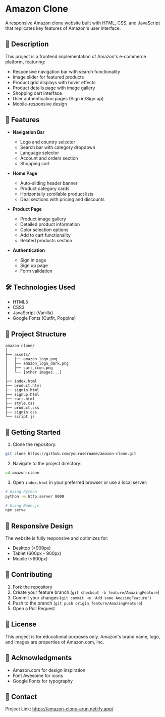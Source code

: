 # Amazon Clone

A responsive Amazon clone website built with HTML, CSS, and JavaScript that replicates key features of Amazon's user interface.

## 📝 Description

This project is a frontend implementation of Amazon's e-commerce platform, featuring:

- Responsive navigation bar with search functionality
- Image slider for featured products
- Product grid displays with hover effects
- Product details page with image gallery
- Shopping cart interface
- User authentication pages (Sign in/Sign up)
- Mobile-responsive design

## 🚀 Features

- **Navigation Bar**
  - Logo and country selector
  - Search bar with category dropdown
  - Language selector
  - Account and orders section
  - Shopping cart

- **Home Page**
  - Auto-sliding header banner
  - Product category cards
  - Horizontally scrollable product lists
  - Deal sections with pricing and discounts

- **Product Page**
  - Product image gallery
  - Detailed product information
  - Color selection options
  - Add to cart functionality
  - Related products section

- **Authentication**
  - Sign in page
  - Sign up page
  - Form validation

## 🛠️ Technologies Used

- HTML5
- CSS3
- JavaScript (Vanilla)
- Google Fonts (Outfit, Poppins)

## 📂 Project Structure

```
amazon-clone/
│
├── assets/
│   ├── amazon_logo.png
│   ├── amazon_logo_dark.png
│   ├── cart_icon.png
│   └── [other images...]
│
├── index.html
├── product.html
├── signin.html
├── signup.html
├── cart.html
├── style.css
├── product.css
├── signin.css
└── script.js
```

## 🎯 Getting Started

1. Clone the repository:
```bash
git clone https://github.com/yourusername/amazon-clone.git
```

2. Navigate to the project directory:
```bash
cd amazon-clone
```

3. Open `index.html` in your preferred browser or use a local server:
```bash
# Using Python
python -m http.server 8000

# Using Node.js
npx serve
```

## 📱 Responsive Design

The website is fully responsive and optimizes for:
- Desktop (>900px)
- Tablet (600px - 900px)
- Mobile (<600px)

## 🤝 Contributing

1. Fork the repository
2. Create your feature branch (`git checkout -b feature/AmazingFeature`)
3. Commit your changes (`git commit -m 'Add some AmazingFeature'`)
4. Push to the branch (`git push origin feature/AmazingFeature`)
5. Open a Pull Request

## 📄 License

This project is for educational purposes only. Amazon's brand name, logo, and images are properties of Amazon.com, Inc.

## 🙏 Acknowledgments

- Amazon.com for design inspiration
- Font Awesome for icons
- Google Fonts for typography

## 📧 Contact


Project Link: https://amazon-clone-arun.netlify.app/
